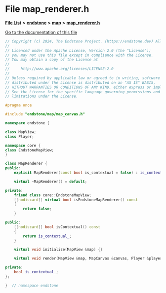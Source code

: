 

# File map\_renderer.h

[**File List**](files.md) **>** [**endstone**](dir_6cf277b678674f97c7a2b6b3b2447b33.md) **>** [**map**](dir_35fd4abc90217931459f3a8776f2bf4e.md) **>** [**map\_renderer.h**](map__renderer_8h.md)

[Go to the documentation of this file](map__renderer_8h.md)


```C++
// Copyright (c) 2024, The Endstone Project. (https://endstone.dev) All Rights Reserved.
//
// Licensed under the Apache License, Version 2.0 (the "License");
// you may not use this file except in compliance with the License.
// You may obtain a copy of the License at
//
//     http://www.apache.org/licenses/LICENSE-2.0
//
// Unless required by applicable law or agreed to in writing, software
// distributed under the License is distributed on an "AS IS" BASIS,
// WITHOUT WARRANTIES OR CONDITIONS OF ANY KIND, either express or implied.
// See the License for the specific language governing permissions and
// limitations under the License.

#pragma once

#include "endstone/map/map_canvas.h"

namespace endstone {

class MapView;
class Player;

namespace core {
class EndstoneMapView;
}

class MapRenderer {
public:
    explicit MapRenderer(const bool is_contextual = false) : is_contextual_(is_contextual) {}

    virtual ~MapRenderer() = default;

private:
    friend class core::EndstoneMapView;
    [[nodiscard]] virtual bool isEndstoneMapRenderer() const
    {
        return false;
    }

public:
    [[nodiscard]] bool isContextual() const
    {
        return is_contextual_;
    }

    virtual void initialize(MapView &map) {}

    virtual void render(MapView &map, MapCanvas &canvas, Player &player) = 0;

private:
    bool is_contextual_;
};

}  // namespace endstone
```


